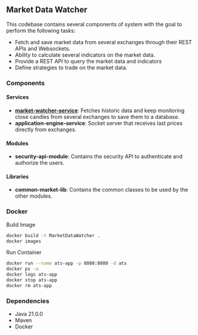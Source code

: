 ## Market Data Watcher
This codebase contains several components of system with the goal to perform the following tasks:
* Fetch and save market data from several exchanges through their REST APIs and Websockets.
* Ability to calculate several indicators on the market data.
* Provide a REST API to query the market data and indicators
* Define strategies to trade on the market data.

### Components
#### Services
* [**market-watcher-service**](market-watcher-service/README.md): Fetches historic data and keep monitoring close candles from several exchanges to save them to a database.
* **application-engine-service**: Socket server that receives last prices directly from exchanges. 
#### Modules
* **security-api-module**: Contains the security API to authenticate and authorize the users.
#### Libraries
* **common-market-lib**: Contains the common classes to be used by the other modules.


### Docker

Build Image
```bash 
docker build -t MarketDataWatcher .
docker images
```
Run Container
```bash
docker run --name ats-app -p 8080:8080 -d ats
docker ps -a
docker logs ats-app
docker stop ats-app
docker rm ats-app
```

### Dependencies
- Java 21.0.0
- Maven
- Docker
